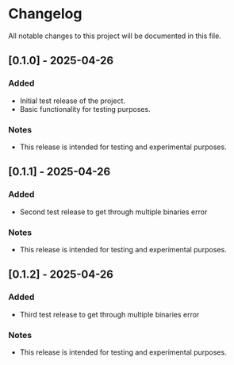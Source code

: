 # Changelog

All notable changes to this project will be documented in this file.

## [0.1.0] - 2025-04-26

### Added
- Initial test release of the project.
- Basic functionality for testing purposes.

### Notes
- This release is intended for testing and experimental purposes.

## [0.1.1] - 2025-04-26

### Added
- Second test release to get through multiple binaries error

### Notes
- This release is intended for testing and experimental purposes.

## [0.1.2] - 2025-04-26

### Added
- Third test release to get through multiple binaries error

### Notes
- This release is intended for testing and experimental purposes.